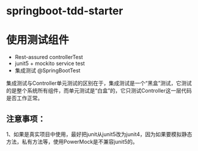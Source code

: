 # springboot-tdd-starter

使用测试组件
=== 

* Rest-assured controllerTest
* junit5 + mockito service test
* 集成测试  @SpringBootTest 

集成测试与Controller单元测试的区别在于，集成测试是一个“黑盒”测试，它测试的是整个系统所有组件，而单元测试是“白盒”的，它只测试Controller这一层代码是否工作正常。


## 注意事项：
1、如果是真实项目中使用，最好把junit从junit5改为junit4，因为如果要模拟静态方法，私有方法等，使用PowerMock是不兼容junit5的。

